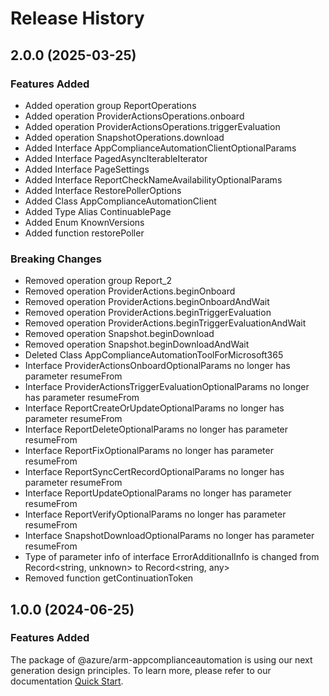 # Release History
    
## 2.0.0 (2025-03-25)
    
### Features Added

  - Added operation group ReportOperations
  - Added operation ProviderActionsOperations.onboard
  - Added operation ProviderActionsOperations.triggerEvaluation
  - Added operation SnapshotOperations.download
  - Added Interface AppComplianceAutomationClientOptionalParams
  - Added Interface PagedAsyncIterableIterator
  - Added Interface PageSettings
  - Added Interface ReportCheckNameAvailabilityOptionalParams
  - Added Interface RestorePollerOptions
  - Added Class AppComplianceAutomationClient
  - Added Type Alias ContinuablePage
  - Added Enum KnownVersions
  - Added function restorePoller

### Breaking Changes

  - Removed operation group Report_2
  - Removed operation ProviderActions.beginOnboard
  - Removed operation ProviderActions.beginOnboardAndWait
  - Removed operation ProviderActions.beginTriggerEvaluation
  - Removed operation ProviderActions.beginTriggerEvaluationAndWait
  - Removed operation Snapshot.beginDownload
  - Removed operation Snapshot.beginDownloadAndWait
  - Deleted Class AppComplianceAutomationToolForMicrosoft365
  - Interface ProviderActionsOnboardOptionalParams no longer has parameter resumeFrom
  - Interface ProviderActionsTriggerEvaluationOptionalParams no longer has parameter resumeFrom
  - Interface ReportCreateOrUpdateOptionalParams no longer has parameter resumeFrom
  - Interface ReportDeleteOptionalParams no longer has parameter resumeFrom
  - Interface ReportFixOptionalParams no longer has parameter resumeFrom
  - Interface ReportSyncCertRecordOptionalParams no longer has parameter resumeFrom
  - Interface ReportUpdateOptionalParams no longer has parameter resumeFrom
  - Interface ReportVerifyOptionalParams no longer has parameter resumeFrom
  - Interface SnapshotDownloadOptionalParams no longer has parameter resumeFrom
  - Type of parameter info of interface ErrorAdditionalInfo is changed from Record<string, unknown> to Record<string, any>
  - Removed function getContinuationToken
    
    
## 1.0.0 (2024-06-25)

### Features Added

The package of @azure/arm-appcomplianceautomation is using our next generation design principles. To learn more, please refer to our documentation [Quick Start](https://aka.ms/azsdk/js/mgmt/quickstart).
